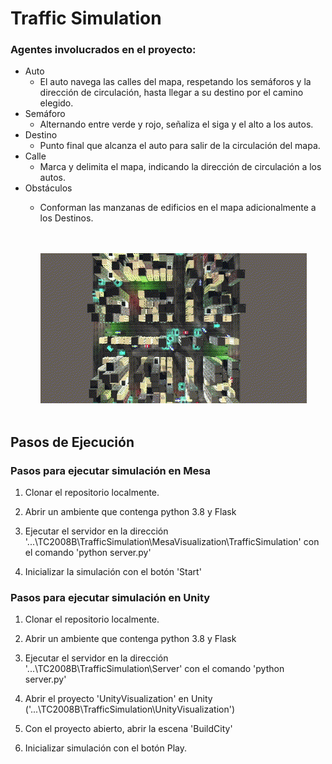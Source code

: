 
# Traffic Simulation

### Agentes involucrados en el proyecto:
-	Auto
    - El auto navega las calles del mapa, respetando los semáforos y la dirección de circulación, hasta llegar a su destino por el camino elegido.
-	Semáforo
    - Alternando entre verde y rojo, señaliza el siga y el alto a los autos.
-	Destino
    - Punto final que alcanza el auto para salir de la circulación del mapa.
-   Calle
    - Marca y delimita el mapa, indicando la dirección de circulación a los autos.
-   Obstáculos
    - Conforman las manzanas de edificios en el mapa adicionalmente a los Destinos.


        <br><br>![alt-text](https://github.com/G3RZZZ/TC2008B/blob/main/Documentation/TrafficGif.gif)<br><br>


## Pasos de Ejecución

### Pasos para ejecutar simulación en Mesa

1. Clonar el repositorio localmente.

2. Abrir un ambiente que contenga python 3.8 y Flask

3. Ejecutar el servidor en la dirección '...\TC2008B\TrafficSimulation\MesaVisualization\TrafficSimulation' con el comando 'python server.py'

4. Inicializar la simulación con el botón 'Start'

### Pasos para ejecutar simulación en Unity

1. Clonar el repositorio localmente.

2. Abrir un ambiente que contenga python 3.8 y Flask

3. Ejecutar el servidor en la dirección '...\TC2008B\TrafficSimulation\Server' con el comando 'python server.py'

4. Abrir el proyecto 'UnityVisualization' en Unity ('...\TC2008B\TrafficSimulation\UnityVisualization')

5. Con el proyecto abierto, abrir la escena 'BuildCity'

6. Inicializar simulación con el botón Play.
